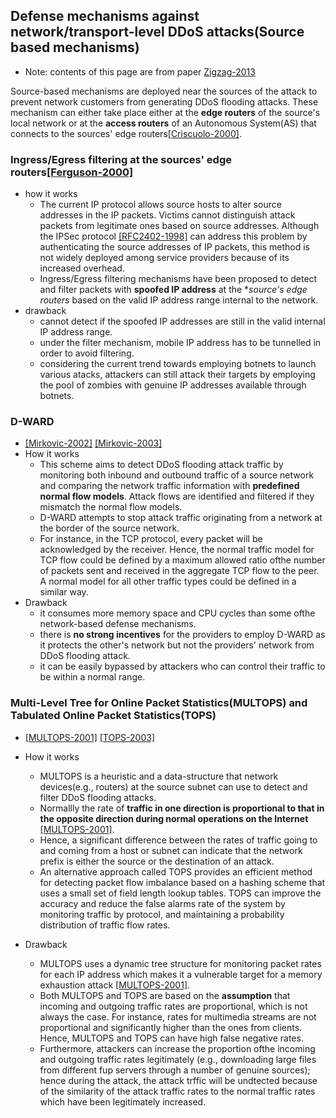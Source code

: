 ﻿Defense mechanisms against network/transport-level DDoS attacks(Source based mechanisms)
---

- Note: contents of this page are from paper [Zigzag-2013]()

Source-based mechanisms are deployed near the sources of the attack to prevent network customers from generating DDoS flooding attacks.  These mechanism can either take place either at the **edge routers** of the source's local network or at the **access routers** of an Autonomous System(AS) that connects to the sources' edge routers[[Criscuolo-2000]](http://www.iwar.org.uk/comsec/resources/reports/CIAC-2319_Distributed_Denial_of_Service.pdf). 

### Ingress/Egress filtering at the sources' edge routers[[Ferguson-2000]](http://dl.acm.org/citation.cfm?id=RFC2827)
- how it works
	- The current IP protocol allows source hosts to alter source addresses in the IP packets. Victims cannot distinguish attack packets from legitimate ones based on source addresses. Although the IPSec protocol [[RFC2402-1998]](https://tools.ietf.org/html/rfc2402) can address this problem by authenticating the source addresses of IP packets, this method is not widely deployed among service providers because of its increased overhead.
	- Ingress/Egress filtering mechanisms have been proposed to detect and filter packets with **spoofed IP address** at the **source's edge routers* based on the valid IP address range internal to the network.
- drawback
	- cannot detect if the spoofed IP addresses are still in the valid internal IP address range.
	- under the filter mechanism, mobile IP address has to be tunnelled in order to avoid filtering.
	- considering the current trend towards employing botnets to launch various atacks, attackers can still attack their targets by employing the pool of zombies with genuine IP addresses available through botnets. 
	
### D-WARD
- [[Mirkovic-2002]](ftp://im1.im.tku.edu.tw/assistant/bearhero/attacking-ddos-at-the-source.pdf)
  [[Mirkovic-2003]](http://www.isi.edu/~mirkovic/publications/nca03.pdf)
- How it works
	- This scheme aims to detect DDoS flooding attack traffic by monitoring both inbound and outbound traffic of a source network and comparing the network traffic information with **predefined normal flow models**. Attack flows are identified and filtered if they mismatch the normal flow models. 
	- D-WARD attempts to stop attack traffic originating from a network at the border of the source network.
	- For instance, in the TCP protocol, every packet will be acknowledged by the receiver. Hence, the normal traffic model for TCP flow could be defined by a maximum allowed ratio ofthe number of packets sent and received in the aggregate TCP flow to the peer. A normal model for all other traffic types could be defined in a similar way. 
- Drawback
	- it consumes more memory space and CPU cycles than some ofthe network-based defense mechanisms. 
	- there is **no strong incentives** for the providers to employ D-WARD as it protects the other's network but not the providers' network from DDoS flooding attack.
	- it can be easily bypassed by attackers who can control their traffic to be within a normal range.

### Multi-Level Tree for Online Packet Statistics(MULTOPS) and Tabulated Online Packet Statistics(TOPS)
- [[MULTOPS-2001]](http://www.utdallas.edu/~kxs028100/Papers/multops.pdf)
[[TOPS-2003]](http://ieeexplore.ieee.org/xpl/login.jsp?tp=&arnumber=1258459&url=http%3A%2F%2Fieeexplore.ieee.org%2Fxpls%2Fabs_all.jsp%3Farnumber%3D1258459)

- How it works
	- MULTOPS is a heuristic and a data-structure that network devices(e.g., routers) at the source subnet can use to detect and filter DDoS flooding attacks.
	- Normallly the rate of **traffic in one direction is proportional to that in the opposite direction during normal operations on the Internet** [[MULTOPS-2001]](http://www.utdallas.edu/~kxs028100/Papers/multops.pdf).
	- Hence, a significant difference between the rates of traffic going to and coming from a host or subnet can indicate that the network prefix is either the source or the destination of an attack.
	- An alternative approach called TOPS provides an efficient method for detecting packet flow imbalance based on a hashing scheme that uses a small set of field length lookup tables. TOPS can improve the accuracy and reduce the false alarms rate of the system by monitoring traffic by protocol, and maintaining a probability distribution of traffic flow rates. 
- Drawback
	- MULTOPS uses a dynamic tree structure for monitoring packet rates for each IP address which makes it a vulnerable target for a memory exhaustion attack [[MULTOPS-2001]](http://www.utdallas.edu/~kxs028100/Papers/multops.pdf). 
	- Both MULTOPS and TOPS are based on the **assumption** that incoming and outgoing traffic rates are proportional, which is not always the case. For instance, rates for multimedia streams are not proportional and significantly higher than the ones from clients. Hence, MULTOPS and TOPS can have high false negative rates. 
	- Furthermore, attackers can increase the proportion ofthe incoming and outgoing traffic rates legitimately (e.g., downloading large files from different fup servers through a number of genuine sources); hence during the attack, the attack trffic will be undtected because of the similarity of the attack traffic rates to the normal traffic rates which have been legitimately increased.

	
